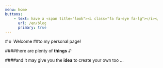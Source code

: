 ```yaml
---
menu: home
buttons:
    - text: have a <span title="look"><i class="fa fa-eye fa-lg"></i></span>
      url: /en/blog
      primary: true
---
```


#☆ Welcome
##to my personal page!

####there are plenty of **things** ♪

####and it may give you the **idea** to create your own too ...



